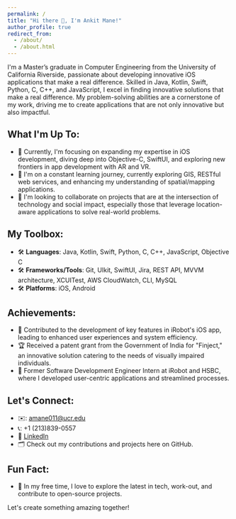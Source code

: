 ```yaml
---
permalink: /
title: "Hi there 👋, I'm Ankit Mane!"
author_profile: true
redirect_from: 
  - /about/
  - /about.html
---
```


I'm a Master’s graduate in Computer Engineering from the University of California Riverside, passionate about developing innovative iOS applications that make a real difference. Skilled in Java, Kotlin, Swift, Python, C, C++, and JavaScript, I excel in finding innovative solutions that make a real difference. My problem-solving abilities are a cornerstone of my work, driving me to create applications that are not only innovative but also impactful.

## What I'm Up To:
- 🔭 Currently, I'm focusing on expanding my expertise in iOS development, diving deep into Objective-C, SwiftUI, and exploring new frontiers in app development with AR and VR.
- 🌱 I'm on a constant learning journey, currently exploring GIS, RESTful web services, and enhancing my understanding of spatial/mapping applications.
- 👯 I'm looking to collaborate on projects that are at the intersection of technology and social impact, especially those that leverage location-aware applications to solve real-world problems.

## My Toolbox:
- 🛠 **Languages**: Java, Kotlin, Swift, Python, C, C++, JavaScript, Objective C
- 🛠 **Frameworks/Tools**: Git, UIkit, SwiftUI, Jira, REST API, MVVM architecture, XCUITest, AWS CloudWatch, CLI, MySQL
- 🛠 **Platforms**: iOS, Android

## Achievements:
- 📱 Contributed to the development of key features in iRobot's iOS app, leading to enhanced user experiences and system efficiency.
- 🏆 Received a patent grant from the Government of India for "Finject," an innovative solution catering to the needs of visually impaired individuals.
- 💼 Former Software Development Engineer Intern at iRobot and HSBC, where I developed user-centric applications and streamlined processes.

## Let's Connect:
-  ✉️:  amane011@ucr.edu   
- 📞:  +1 (213)839-0557
- 💼 [LinkedIn](https://www.linkedin.com/in/ankit-mane-9490b3163/)
- 🗂 Check out my contributions and projects here on GitHub.

## Fun Fact:
- 💪 In my free time, I love to explore the latest in tech, work-out, and contribute to open-source projects.

Let's create something amazing together!
